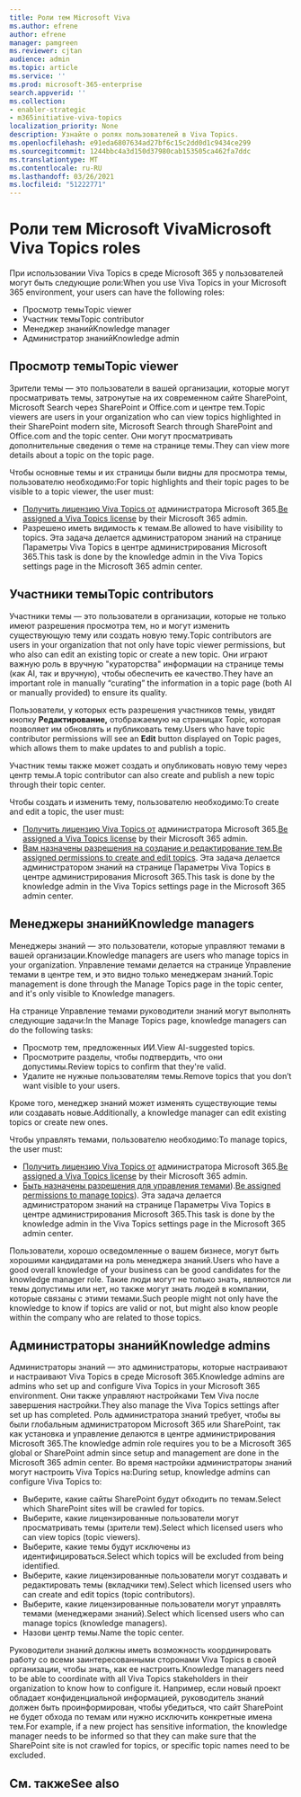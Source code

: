 ```yaml
---
title: Роли тем Microsoft Viva
ms.author: efrene
author: efrene
manager: pamgreen
ms.reviewer: cjtan
audience: admin
ms.topic: article
ms.service: ''
ms.prod: microsoft-365-enterprise
search.appverid: ''
ms.collection:
- enabler-strategic
- m365initiative-viva-topics
localization_priority: None
description: Узнайте о ролях пользователей в Viva Topics.
ms.openlocfilehash: e91eda6807634ad27bf6c15c2dd0d1c9434ce299
ms.sourcegitcommit: 1244bbc4a3d150d37980cab153505ca462fa7ddc
ms.translationtype: MT
ms.contentlocale: ru-RU
ms.lasthandoff: 03/26/2021
ms.locfileid: "51222771"
---
```

# <a name="microsoft-viva-topics-roles"></a><span data-ttu-id="ffa5c-103">Роли тем Microsoft Viva</span><span class="sxs-lookup"><span data-stu-id="ffa5c-103">Microsoft Viva Topics roles</span></span> 

<span data-ttu-id="ffa5c-104">При использовании Viva Topics в среде Microsoft 365 у пользователей могут быть следующие роли:</span><span class="sxs-lookup"><span data-stu-id="ffa5c-104">When you use Viva Topics in your Microsoft 365 environment, your users can have the following roles:</span></span>
-   <span data-ttu-id="ffa5c-105">Просмотр темы</span><span class="sxs-lookup"><span data-stu-id="ffa5c-105">Topic viewer</span></span>
-   <span data-ttu-id="ffa5c-106">Участник темы</span><span class="sxs-lookup"><span data-stu-id="ffa5c-106">Topic contributor</span></span>
-   <span data-ttu-id="ffa5c-107">Менеджер знаний</span><span class="sxs-lookup"><span data-stu-id="ffa5c-107">Knowledge manager</span></span>
-   <span data-ttu-id="ffa5c-108">Администратор знаний</span><span class="sxs-lookup"><span data-stu-id="ffa5c-108">Knowledge admin</span></span>

## <a name="topic-viewer"></a><span data-ttu-id="ffa5c-109">Просмотр темы</span><span class="sxs-lookup"><span data-stu-id="ffa5c-109">Topic viewer</span></span>

<span data-ttu-id="ffa5c-110">Зрители темы — это пользователи в вашей организации, которые могут просматривать темы, затронутые на их современном сайте SharePoint, Microsoft Search через SharePoint и Office.com и центре тем.</span><span class="sxs-lookup"><span data-stu-id="ffa5c-110">Topic viewers are users in your organization who can view topics highlighted in their SharePoint modern site, Microsoft Search through SharePoint and Office.com and the topic center.</span></span> <span data-ttu-id="ffa5c-111">Они могут просматривать дополнительные сведения о теме на странице темы.</span><span class="sxs-lookup"><span data-stu-id="ffa5c-111">They can view more details about a topic on the topic page.</span></span> 

<span data-ttu-id="ffa5c-112">Чтобы основные темы и их страницы были видны для просмотра темы, пользователю необходимо:</span><span class="sxs-lookup"><span data-stu-id="ffa5c-112">For topic highlights and their topic pages to be visible to a topic viewer, the user must:</span></span>
-   <span data-ttu-id="ffa5c-113">[Получить лицензию Viva Topics от](./set-up-topic-experiences.md#assign-licenses) администратора Microsoft 365.</span><span class="sxs-lookup"><span data-stu-id="ffa5c-113">[Be assigned a Viva Topics license](./set-up-topic-experiences.md#assign-licenses) by their Microsoft 365 admin.</span></span>
-   <span data-ttu-id="ffa5c-114">Разрешено иметь видимость к темам.</span><span class="sxs-lookup"><span data-stu-id="ffa5c-114">Be allowed to have visibility to topics.</span></span> <span data-ttu-id="ffa5c-115">Эта задача делается администратором знаний на странице Параметры Viva Topics в центре администрирования Microsoft 365.</span><span class="sxs-lookup"><span data-stu-id="ffa5c-115">This task is done by the knowledge admin in the Viva Topics settings page in the Microsoft 365 admin center.</span></span>


## <a name="topic-contributors"></a><span data-ttu-id="ffa5c-116">Участники темы</span><span class="sxs-lookup"><span data-stu-id="ffa5c-116">Topic contributors</span></span>

<span data-ttu-id="ffa5c-117">Участники темы — это пользователи в организации, которые не только имеют разрешения просмотра тем, но и могут изменить существующую тему или создать новую тему.</span><span class="sxs-lookup"><span data-stu-id="ffa5c-117">Topic contributors are users in your organization that not only have topic viewer permissions, but who also can edit an existing topic or create a new topic.</span></span> <span data-ttu-id="ffa5c-118">Они играют важную роль в вручную "кураторства" информации на странице темы (как AI, так и вручную), чтобы обеспечить ее качество.</span><span class="sxs-lookup"><span data-stu-id="ffa5c-118">They have an important role in manually “curating” the information in a topic page (both AI or manually provided) to ensure its quality.</span></span>

<span data-ttu-id="ffa5c-119">Пользователи, у которых есть разрешения участников темы, увидят кнопку **Редактирование,** отображаемую на страницах Topic, которая позволяет им обновлять и публиковать тему.</span><span class="sxs-lookup"><span data-stu-id="ffa5c-119">Users who have topic contributor permissions will see an **Edit** button displayed on Topic pages, which allows them to make updates to and publish a topic.</span></span>

<span data-ttu-id="ffa5c-120">Участник темы также может создать и опубликовать новую тему через центр темы.</span><span class="sxs-lookup"><span data-stu-id="ffa5c-120">A topic contributor can also create and publish a new topic through their topic center.</span></span>

<span data-ttu-id="ffa5c-121">Чтобы создать и изменить тему, пользователю необходимо:</span><span class="sxs-lookup"><span data-stu-id="ffa5c-121">To create and edit a topic, the user must:</span></span>

-   <span data-ttu-id="ffa5c-122">[Получить лицензию Viva Topics от](./set-up-topic-experiences.md#assign-licenses) администратора Microsoft 365.</span><span class="sxs-lookup"><span data-stu-id="ffa5c-122">[Be assigned a Viva Topics license](./set-up-topic-experiences.md#assign-licenses) by their Microsoft 365 admin.</span></span>
-   <span data-ttu-id="ffa5c-123">[Вам назначены разрешения на создание и редактирование тем.](./topic-experiences-user-permissions.md)</span><span class="sxs-lookup"><span data-stu-id="ffa5c-123">[Be assigned permissions to create and edit topics](./topic-experiences-user-permissions.md).</span></span> <span data-ttu-id="ffa5c-124">Эта задача делается администратором знаний на странице Параметры Viva Topics в центре администрирования Microsoft 365.</span><span class="sxs-lookup"><span data-stu-id="ffa5c-124">This task is done by the knowledge admin in the Viva Topics settings page in the Microsoft 365 admin center.</span></span>

## <a name="knowledge-managers"></a><span data-ttu-id="ffa5c-125">Менеджеры знаний</span><span class="sxs-lookup"><span data-stu-id="ffa5c-125">Knowledge managers</span></span>

<span data-ttu-id="ffa5c-126">Менеджеры знаний — это пользователи, которые управляют темами в вашей организации.</span><span class="sxs-lookup"><span data-stu-id="ffa5c-126">Knowledge managers are users who manage topics in your organization.</span></span>  <span data-ttu-id="ffa5c-127">Управление темами делается на странице Управление темами в центре тем, и это видно только менеджерам знаний.</span><span class="sxs-lookup"><span data-stu-id="ffa5c-127">Topic management is done through the Manage Topics page in the topic center, and it's only visible to Knowledge managers.</span></span>

<span data-ttu-id="ffa5c-128">На странице Управление темами руководители знаний могут выполнять следующие задачи:</span><span class="sxs-lookup"><span data-stu-id="ffa5c-128">In the Manage Topics page, knowledge managers can do the following tasks:</span></span>
-   <span data-ttu-id="ffa5c-129">Просмотр тем, предложенных ИИ.</span><span class="sxs-lookup"><span data-stu-id="ffa5c-129">View AI-suggested topics.</span></span>
-   <span data-ttu-id="ffa5c-130">Просмотрите разделы, чтобы подтвердить, что они допустимы.</span><span class="sxs-lookup"><span data-stu-id="ffa5c-130">Review topics to confirm that they're valid.</span></span>
-   <span data-ttu-id="ffa5c-131">Удалите не нужные пользователям темы.</span><span class="sxs-lookup"><span data-stu-id="ffa5c-131">Remove topics that you don’t want visible to your users.</span></span>

<span data-ttu-id="ffa5c-132">Кроме того, менеджер знаний может изменять существующие темы или создавать новые.</span><span class="sxs-lookup"><span data-stu-id="ffa5c-132">Additionally, a knowledge manager can edit existing topics or create new ones.</span></span>

<span data-ttu-id="ffa5c-133">Чтобы управлять темами, пользователю необходимо:</span><span class="sxs-lookup"><span data-stu-id="ffa5c-133">To manage topics, the user must:</span></span>
-   <span data-ttu-id="ffa5c-134">[Получить лицензию Viva Topics от](./set-up-topic-experiences.md#assign-licenses) администратора Microsoft 365.</span><span class="sxs-lookup"><span data-stu-id="ffa5c-134">[Be assigned a Viva Topics license](./set-up-topic-experiences.md#assign-licenses) by their Microsoft 365 admin.</span></span>
-   <span data-ttu-id="ffa5c-135">[Быть назначены разрешения для управления темами](./topic-experiences-user-permissions.md)).</span><span class="sxs-lookup"><span data-stu-id="ffa5c-135">[Be assigned permissions to manage topics](./topic-experiences-user-permissions.md)).</span></span> <span data-ttu-id="ffa5c-136">Эта задача делается администратором знаний на странице Параметры Viva Topics в центре администрирования Microsoft 365.</span><span class="sxs-lookup"><span data-stu-id="ffa5c-136">This task is done by the knowledge admin in the Viva Topics settings page in the Microsoft 365 admin center.</span></span>

<span data-ttu-id="ffa5c-137">Пользователи, хорошо осведомленные о вашем бизнесе, могут быть хорошими кандидатами на роль менеджера знаний.</span><span class="sxs-lookup"><span data-stu-id="ffa5c-137">Users who have a good overall knowledge of your business can be good candidates for the knowledge manager role.</span></span> <span data-ttu-id="ffa5c-138">Такие люди могут не только знать, являются ли темы допустимы или нет, но также могут знать людей в компании, которые связаны с этими темами.</span><span class="sxs-lookup"><span data-stu-id="ffa5c-138">Such people might not only have the knowledge to know if topics are valid or not, but might also know people within the company who are related to those topics.</span></span>


## <a name="knowledge-admins"></a><span data-ttu-id="ffa5c-139">Администраторы знаний</span><span class="sxs-lookup"><span data-stu-id="ffa5c-139">Knowledge admins</span></span>

<span data-ttu-id="ffa5c-140">Администраторы знаний — это администраторы, которые настраивают и настраивают Viva Topics в среде Microsoft 365.</span><span class="sxs-lookup"><span data-stu-id="ffa5c-140">Knowledge admins are admins who set up and configure Viva Topics in your Microsoft 365 environment.</span></span> <span data-ttu-id="ffa5c-141">Они также управляют настройками Тем Viva после завершения настройки.</span><span class="sxs-lookup"><span data-stu-id="ffa5c-141">They also manage the Viva Topics settings after set up has completed.</span></span> <span data-ttu-id="ffa5c-142">Роль администратора знаний требует, чтобы вы были глобальным администратором Microsoft 365 или SharePoint, так как установка и управление делаются в центре администрирования Microsoft 365.</span><span class="sxs-lookup"><span data-stu-id="ffa5c-142">The knowledge admin role requires you to be a Microsoft 365 global or SharePoint admin since setup and management are done in the Microsoft 365 admin center.</span></span>
<span data-ttu-id="ffa5c-143">Во время настройки администраторы знаний могут настроить Viva Topics на:</span><span class="sxs-lookup"><span data-stu-id="ffa5c-143">During setup, knowledge admins can configure Viva Topics to:</span></span>

-   <span data-ttu-id="ffa5c-144">Выберите, какие сайты SharePoint будут обходить по темам.</span><span class="sxs-lookup"><span data-stu-id="ffa5c-144">Select which SharePoint sites will be crawled for topics.</span></span>
-   <span data-ttu-id="ffa5c-145">Выберите, какие лицензированные пользователи могут просматривать темы (зрители тем).</span><span class="sxs-lookup"><span data-stu-id="ffa5c-145">Select which licensed users who can view topics (topic viewers).</span></span>
-   <span data-ttu-id="ffa5c-146">Выберите, какие темы будут исключены из идентифицироваться.</span><span class="sxs-lookup"><span data-stu-id="ffa5c-146">Select which topics will be excluded from being identified.</span></span>
-   <span data-ttu-id="ffa5c-147">Выберите, какие лицензированные пользователи могут создавать и редактировать темы (вкладчики тем).</span><span class="sxs-lookup"><span data-stu-id="ffa5c-147">Select which licensed users who can create and edit topics (topic contributors).</span></span>
-   <span data-ttu-id="ffa5c-148">Выберите, какие лицензированные пользователи могут управлять темами (менеджерами знаний).</span><span class="sxs-lookup"><span data-stu-id="ffa5c-148">Select which licensed users who can manage topics (knowledge managers).</span></span>
-   <span data-ttu-id="ffa5c-149">Назови центр темы.</span><span class="sxs-lookup"><span data-stu-id="ffa5c-149">Name the topic center.</span></span>

<span data-ttu-id="ffa5c-150">Руководители знаний должны иметь возможность координировать работу со всеми заинтересованными сторонами Viva Topics в своей организации, чтобы знать, как ее настроить.</span><span class="sxs-lookup"><span data-stu-id="ffa5c-150">Knowledge managers need to be able to coordinate with all Viva Topics stakeholders in their organization to know how to configure it.</span></span> <span data-ttu-id="ffa5c-151">Например, если новый проект обладает конфиденциальной информацией, руководитель знаний должен быть проинформирован, чтобы убедиться, что сайт SharePoint не будет обхода по темам или нужно исключить конкретные имена тем.</span><span class="sxs-lookup"><span data-stu-id="ffa5c-151">For example, if a new project has sensitive information, the knowledge manager needs to be informed so that they can make sure that the SharePoint site is not crawled for topics, or specific topic names need to be excluded.</span></span>


## <a name="see-also"></a><span data-ttu-id="ffa5c-152">См. также</span><span class="sxs-lookup"><span data-stu-id="ffa5c-152">See also</span></span>